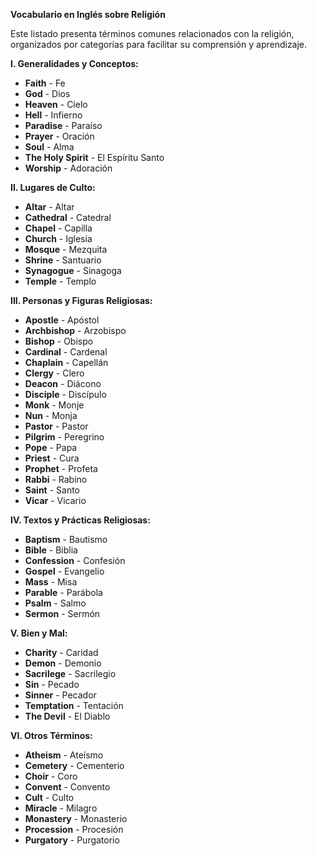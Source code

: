 

**Vocabulario en Inglés sobre Religión**

Este listado presenta términos comunes relacionados con la religión, organizados por categorías para facilitar su comprensión y aprendizaje.

**I. Generalidades y Conceptos:**

*   **Faith** - Fe
*   **God** - Dios
*   **Heaven** - Cielo
*   **Hell** - Infierno
*   **Paradise** - Paraíso
*   **Prayer** - Oración
*   **Soul** - Alma
*   **The Holy Spirit** - El Espíritu Santo
*   **Worship** - Adoración

**II. Lugares de Culto:**

*   **Altar** - Altar
*   **Cathedral** - Catedral
*   **Chapel** - Capilla
*   **Church** - Iglesia
*   **Mosque** - Mezquita
*   **Shrine** - Santuario
*   **Synagogue** - Sinagoga
*   **Temple** - Templo

**III. Personas y Figuras Religiosas:**

*   **Apostle** - Apóstol
*   **Archbishop** - Arzobispo
*   **Bishop** - Obispo
*   **Cardinal** - Cardenal
*   **Chaplain** - Capellán
*   **Clergy** - Clero
*   **Deacon** - Diácono
*   **Disciple** - Discípulo
*   **Monk** - Monje
*   **Nun** - Monja
*   **Pastor** - Pastor
*   **Pilgrim** - Peregrino
*   **Pope** - Papa
*   **Priest** - Cura
*   **Prophet** - Profeta
*   **Rabbi** - Rabino
*   **Saint** - Santo
*   **Vicar** - Vicario

**IV. Textos y Prácticas Religiosas:**

*   **Baptism** - Bautismo
*   **Bible** - Biblia
*   **Confession** - Confesión
*   **Gospel** - Evangelio
*   **Mass** - Misa
*   **Parable** - Parábola
*   **Psalm** - Salmo
*   **Sermon** - Sermón

**V. Bien y Mal:**

*   **Charity** - Caridad
*   **Demon** - Demonio
*   **Sacrilege** - Sacrilegio
*   **Sin** - Pecado
*   **Sinner** - Pecador
*   **Temptation** - Tentación
*   **The Devil** - El Diablo

**VI. Otros Términos:**

*   **Atheism** - Ateísmo
*   **Cemetery** - Cementerio
*   **Choir** - Coro
*   **Convent** - Convento
*   **Cult** - Culto
*   **Miracle** - Milagro
*   **Monastery** - Monasterio
*   **Procession** - Procesión
*   **Purgatory** - Purgatorio

